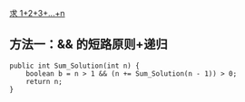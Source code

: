 [求 1+2+3+...+n](https://www.nowcoder.com/practice/7a0da8fc483247ff8800059e12d7caf1?tpId=13&tqId=11200&tPage=1&rp=1&ru=/ta/coding-interviews&qru=/ta/coding-interviews/question-ranking&from=cyc_github)

## 方法一：&& 的短路原则+递归

    public int Sum_Solution(int n) {
        boolean b = n > 1 && (n += Sum_Solution(n - 1)) > 0;
        return n;
    }